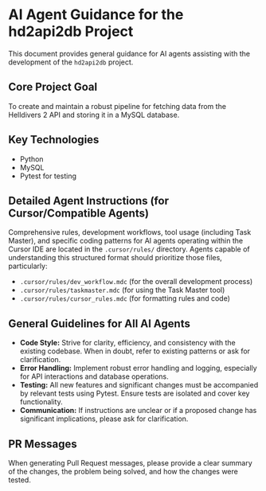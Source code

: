 # AI Agent Guidance for the hd2api2db Project

This document provides general guidance for AI agents assisting with the development of the `hd2api2db` project.

## Core Project Goal
To create and maintain a robust pipeline for fetching data from the Helldivers 2 API and storing it in a MySQL database.

## Key Technologies
- Python
- MySQL
- Pytest for testing

## Detailed Agent Instructions (for Cursor/Compatible Agents)
Comprehensive rules, development workflows, tool usage (including Task Master), and specific coding patterns for AI agents operating within the Cursor IDE are located in the `.cursor/rules/` directory. Agents capable of understanding this structured format should prioritize those files, particularly:
- `.cursor/rules/dev_workflow.mdc` (for the overall development process)
- `.cursor/rules/taskmaster.mdc` (for using the Task Master tool)
- `.cursor/rules/cursor_rules.mdc` (for formatting rules and code)

## General Guidelines for All AI Agents
- **Code Style:** Strive for clarity, efficiency, and consistency with the existing codebase. When in doubt, refer to existing patterns or ask for clarification.
- **Error Handling:** Implement robust error handling and logging, especially for API interactions and database operations.
- **Testing:** All new features and significant changes must be accompanied by relevant tests using Pytest. Ensure tests are isolated and cover key functionality.
- **Communication:** If instructions are unclear or if a proposed change has significant implications, please ask for clarification.

## PR Messages
When generating Pull Request messages, please provide a clear summary of the changes, the problem being solved, and how the changes were tested. 
